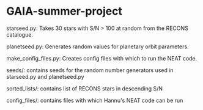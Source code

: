 GAIA-summer-project
===================
starseed.py: Takes 30 stars with S/N > 100 at random from the RECONS catalogue.

planetseed.py: Generates random values for planetary orbit parameters.

make_config_files.py: Creates config files with which to run the NEAT code.

seeds/: contains seeds for the random number generators used in starseed.py and 
planetseed.py

sorted_lists/: contains list of RECONS stars in descending S/N

config_files/: contains files with which Hannu's NEAT code can be run

